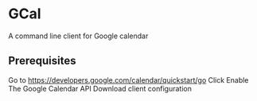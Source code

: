 # GCal
A command line client for Google calendar

## Prerequisites

Go to <https://developers.google.com/calendar/quickstart/go>
Click Enable The Google Calendar API
Download client configuration
